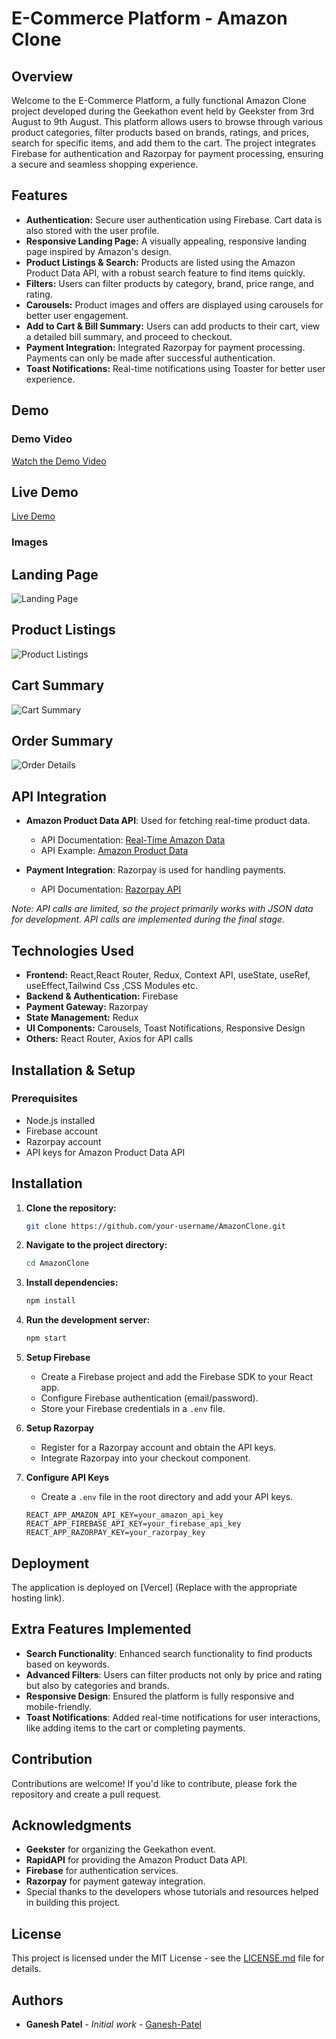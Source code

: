 # E-Commerce Platform - Amazon Clone

## Overview

Welcome to the E-Commerce Platform, a fully functional Amazon Clone project developed during the Geekathon event held by Geekster from 3rd August to 9th August. This platform allows users to browse through various product categories, filter products based on brands, ratings, and prices, search for specific items, and add them to the cart. The project integrates Firebase for authentication and Razorpay for payment processing, ensuring a secure and seamless shopping experience.

## Features

- **Authentication:** Secure user authentication using Firebase. Cart data is also stored with the user profile.
- **Responsive Landing Page:** A visually appealing, responsive landing page inspired by Amazon's design.
- **Product Listings & Search:** Products are listed using the Amazon Product Data API, with a robust search feature to find items quickly.
- **Filters:** Users can filter products by category, brand, price range, and rating.
- **Carousels:** Product images and offers are displayed using carousels for better user engagement.
- **Add to Cart & Bill Summary:** Users can add products to their cart, view a detailed bill summary, and proceed to checkout.
- **Payment Integration:** Integrated Razorpay for payment processing. Payments can only be made after successful authentication.
- **Toast Notifications:** Real-time notifications using Toaster for better user experience.

## Demo

### Demo Video
[Watch the Demo Video](#) 

## Live Demo
[Live Demo](https://amazon-clone-ashen-phi.vercel.app/)

### Images
## Landing Page
![Landing Page](https://github.com/user-attachments/assets/96ea911b-c127-4722-a3e6-e6b7571d96f9)

## Product Listings
![Product Listings](https://github.com/user-attachments/assets/1a002a13-cb74-44e5-be46-6465942d2851)

## Cart Summary
![Cart Summary](https://github.com/user-attachments/assets/223b7053-7a25-4a73-b27a-0dbcda362804) 

## Order Summary
![Order Details](https://github.com/user-attachments/assets/45b3eb2d-0f71-4c49-bf50-a0c0e4d9b230)

## API Integration

- **Amazon Product Data API**: Used for fetching real-time product data.
  - API Documentation: [Real-Time Amazon Data](https://rapidapi.com/letscrape-6bRBa3QguO5/api/real-time-amazon-data/playground/apiendpoint_17991940-c656-454f-a9ee-0277b0ada11d)
  - API Example: [Amazon Product Data](https://rapidapi.com/opus-serve-opus-serve-default/api/amazon-product-data6)

- **Payment Integration**: Razorpay is used for handling payments.
  - API Documentation: [Razorpay API](https://razorpay.com/docs/api/)

*Note: API calls are limited, so the project primarily works with JSON data for development. API calls are implemented during the final stage.*

## Technologies Used

- **Frontend:** React,React Router, Redux, Context API, useState, useRef, useEffect,Tailwind Css ,CSS Modules etc.
- **Backend & Authentication:** Firebase
- **Payment Gateway:** Razorpay
- **State Management:** Redux
- **UI Components:** Carousels, Toast Notifications, Responsive Design
- **Others:** React Router, Axios for API calls

## Installation & Setup

### Prerequisites
- Node.js installed
- Firebase account
- Razorpay account
- API keys for Amazon Product Data API

## Installation

1. **Clone the repository:**
    ```sh
    git clone https://github.com/your-username/AmazonClone.git
    ```

2. **Navigate to the project directory:**
    ```sh
    cd AmazonClone
    ```

3. **Install dependencies:**
    ```sh
    npm install
    ```

4. **Run the development server:**
    ```sh
    npm start
    ```

3. **Setup Firebase**
   - Create a Firebase project and add the Firebase SDK to your React app.
   - Configure Firebase authentication (email/password).
   - Store your Firebase credentials in a `.env` file.

4. **Setup Razorpay**
   - Register for a Razorpay account and obtain the API keys.
   - Integrate Razorpay into your checkout component.

5. **Configure API Keys**
   - Create a `.env` file in the root directory and add your API keys.
   ```env
   REACT_APP_AMAZON_API_KEY=your_amazon_api_key
   REACT_APP_FIREBASE_API_KEY=your_firebase_api_key
   REACT_APP_RAZORPAY_KEY=your_razorpay_key
   ```
## Deployment

The application is deployed on [Vercel] (Replace with the appropriate hosting link).

## Extra Features Implemented

- **Search Functionality**: Enhanced search functionality to find products based on keywords.
- **Advanced Filters**: Users can filter products not only by price and rating but also by categories and brands.
- **Responsive Design**: Ensured the platform is fully responsive and mobile-friendly.
- **Toast Notifications**: Added real-time notifications for user interactions, like adding items to the cart or completing payments.

## Contribution

Contributions are welcome! If you'd like to contribute, please fork the repository and create a pull request.

## Acknowledgments

- **Geekster** for organizing the Geekathon event.
- **RapidAPI** for providing the Amazon Product Data API.
- **Firebase** for authentication services.
- **Razorpay** for payment gateway integration.
- Special thanks to the developers whose tutorials and resources helped in building this project.

## License

This project is licensed under the MIT License - see the [LICENSE.md](LICENSE.md) file for details.

## Authors

- **Ganesh Patel** - *Initial work* - [Ganesh-Patel](https://github.com/Ganesh-Patel)

